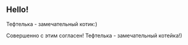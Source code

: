 ## Hello!

Тефтелька - замечательный котик:)

Совершенно с этим согласен! Тефтелька - замечательный котейка!)
